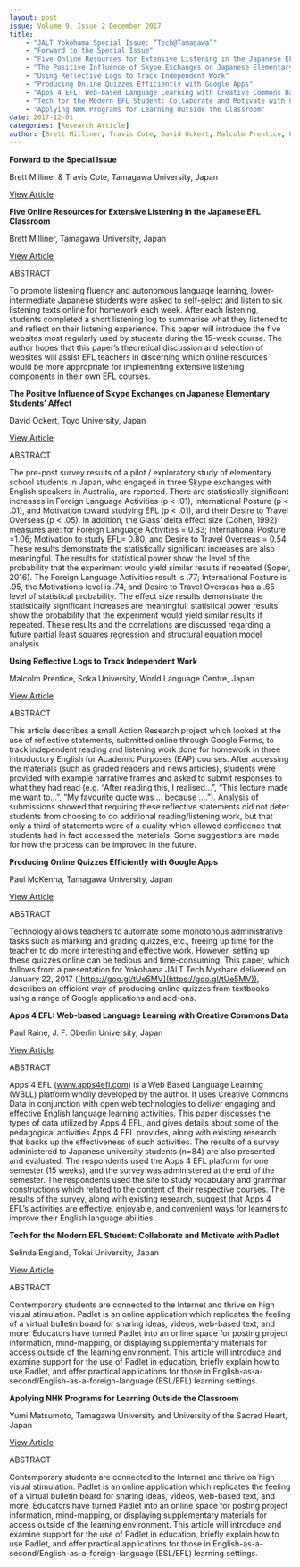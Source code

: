 ```yaml
---
layout: post
issue: Volume 9, Issue 2 December 2017
title: 
    - "JALT Yokohama Special Issue: “Tech@Tamagawa”"
    - "Forward to the Special Issue"
    - "Five Online Resources for Extensive Listening in the Japanese EFL Classroom"
    - "The Positive Influence of Skype Exchanges on Japanese Elementary Students’ Affect"
    - "Using Reflective Logs to Track Independent Work"
    - "Producing Online Quizzes Efficiently with Google Apps"
    - "Apps 4 EFL: Web-based Language Learning with Creative Commons Data"
    - "Tech for the Modern EFL Student: Collaborate and Motivate with Padlet"
    - "Applying NHK Programs for Learning Outside the Classroom"
date: 2017-12-01
categories: [Research Article]
author: [Brett Milliner, Travis Cote, David Ockert, Malcolm Prentice, Paul McKenna, Paul Raine, Selinda England, Yumi Matsumoto]
---
```


**Forward to the Special Issue**

Brett Milliner & Travis Cote, Tamagawa University, Japan

[View Article](http://www.issues.accentsasia.org/issues/9-2/Milliner_and_Cote.pdf)

**Five Online Resources for Extensive Listening in the Japanese EFL Classroom** 

Brett Milliner, Tamagawa University, Japan

[View Article](http://www.issues.accentsasia.org/issues/9-2/Milliner.pdf)

ABSTRACT

To promote listening fluency and autonomous language learning, lower-intermediate Japanese students were asked to self-select and listen to six listening texts online for homework each week. After each listening, students completed a short listening log to summarise what they listened to and reflect on their listening experience. This paper will introduce the five websites most regularly used by students during the 15-week course. The author hopes that this paper’s theoretical discussion and selection of websites will assist EFL teachers in discerning which online resources would be more appropriate for implementing extensive listening components in their own EFL courses.

**The Positive Influence of Skype Exchanges on Japanese Elementary Students’ Affect**

David Ockert, Toyo University, Japan

[View Article](http://www.issues.accentsasia.org/issues/9-2/Ockert.pdf)

ABSTRACT

The pre-post survey results of a pilot / exploratory study of elementary school students in Japan, who engaged in three Skype exchanges with English speakers in Australia, are reported. There are statistically significant increases in Foreign Language Activities (p < .01), International Posture (p < .01), and Motivation toward studying EFL (p < .01), and their Desire to Travel Overseas (p < .05). In addition, the Glass’ delta effect size (Cohen, 1992) measures are: for Foreign Language Activities = 0.83; International Posture =1.06; Motivation to study EFL= 0.80; and Desire to Travel Overseas = 0.54. These results demonstrate the statistically significant increases are also meaningful. The results for statistical power show the level of the probability that the experiment would yield similar results if repeated (Soper, 2016). The Foreign Language Activities result is .77; International Posture is .95, the Motivation’s level is .74, and Desire to Travel Overseas has a .65 level of statistical probability. The effect size results demonstrate the statistically significant increases are meaningful; statistical power results show the probability that the experiment would yield similar results if repeated. These results and the correlations are discussed regarding a future partial least squares regression and structural equation model analysis

**Using Reflective Logs to Track Independent Work**

Malcolm Prentice, Soka University, World Language Centre, Japan

[View Article](http://www.issues.accentsasia.org/issues/9-2/Prentice.pdf)

ABSTRACT

This article describes a small Action Research project which looked at the use of reflective statements, submitted online through Google Forms, to track independent reading and listening work done for homework in three introductory English for Academic Purposes (EAP) courses. After accessing the materials (such as graded readers and news articles), students were provided with example narrative frames and asked to submit responses to what they had read (e.g. “After reading this, I realised...”, “This lecture made me want to...”, “My favourite quote was ... because ....”). Analysis of submissions showed that requiring these reflective statements did not deter students from choosing to do additional reading/listening work, but that only a third of statements were of a quality which allowed confidence that students had in fact accessed the materials. Some suggestions are made for how the process can be improved in the future. 

**Producing Online Quizzes Efficiently with Google Apps**

Paul McKenna, Tamagawa University, Japan

[View Article](http://www.issues.accentsasia.org/issues/9-2/McKenna.pdf)

ABSTRACT

Technology allows teachers to automate some monotonous administrative tasks such as marking and grading quizzes, etc., freeing up time for the teacher to do more interesting and effective work. However, setting up these quizzes online can be tedious and time-consuming. This paper, which follows from a presentation for Yokohama JALT Tech Myshare delivered on January 22, 2017 ([https://goo.gl/tUe5MV](https://goo.gl/tUe5MV)), describes an efficient way of producing online quizzes from textbooks using a range of Google applications and add-ons. 

**Apps 4 EFL: Web-based Language Learning with Creative Commons Data**

Paul Raine, J. F. Oberlin University, Japan

[View Article](http://www.issues.accentsasia.org/issues/9-2/Raine.pdf)

ABSTRACT

Apps 4 EFL (www.apps4efl.com) is a Web Based Language Learning (WBLL) platform wholly developed by the author. It uses Creative Commons Data in conjunction with open web technologies to deliver engaging and effective English language learning activities. This paper discusses the types of data utilized by Apps 4 EFL, and gives details about some of the pedagogical activities Apps 4 EFL provides, along with existing research that backs up the effectiveness of such activities. The results of a survey administered to Japanese university students (n=84) are also presented and evaluated. The respondents used the Apps 4 EFL platform for one semester (15 weeks), and the survey was administered at the end of the semester. The respondents used the site to study vocabulary and grammar constructions which related to the content of their respective courses. The results of the survey, along with existing research, suggest that Apps 4 EFL’s activities are effective, enjoyable, and convenient ways for learners to improve their English language abilities.

**Tech for the Modern EFL Student: Collaborate and Motivate with Padlet**

Selinda England, Tokai University, Japan

[View Article](http://www.issues.accentsasia.org/issues/9-2/England.pdf)

ABSTRACT

Contemporary students are connected to the Internet and thrive on high visual stimulation. Padlet is an online application which replicates the feeling of a virtual bulletin board for sharing ideas, videos, web-based text, and more. Educators have turned Padlet into an online space for posting project information, mind-mapping, or displaying supplementary materials for access outside of the learning environment. This article will introduce and examine support for the use of Padlet in education, briefly explain how to use Padlet, and offer practical applications for those in English-as-a-second/English-as-a-foreign-language (ESL/EFL) learning settings.

**Applying NHK Programs for Learning Outside the Classroom**

Yumi Matsumoto, Tamagawa University and University of the Sacred Heart, Japan

[View Article](http://www.issues.accentsasia.org/issues/9-2/Matsumoto.pdf)

ABSTRACT

Contemporary students are connected to the Internet and thrive on high visual stimulation. Padlet is an online application which replicates the feeling of a virtual bulletin board for sharing ideas, videos, web-based text, and more. Educators have turned Padlet into an online space for posting project information, mind-mapping, or displaying supplementary materials for access outside of the learning environment. This article will introduce and examine support for the use of Padlet in education, briefly explain how to use Padlet, and offer practical applications for those in English-as-a-second/English-as-a-foreign-language (ESL/EFL) learning settings.
